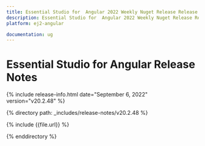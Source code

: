 ```yaml
---
title: Essential Studio for  Angular 2022 Weekly Nuget Release Release Notes  
description: Essential Studio for  Angular 2022 Weekly Nuget Release Release Notes  
platform: ej2-angular

documentation: ug
---
```


# Essential Studio for  Angular   Release Notes  

{% include release-info.html date="September 6, 2022"   version="v20.2.48" %} 

{% directory path: _includes/release-notes/v20.2.48 %}

{% include {{file.url}} %}

{% enddirectory %}
